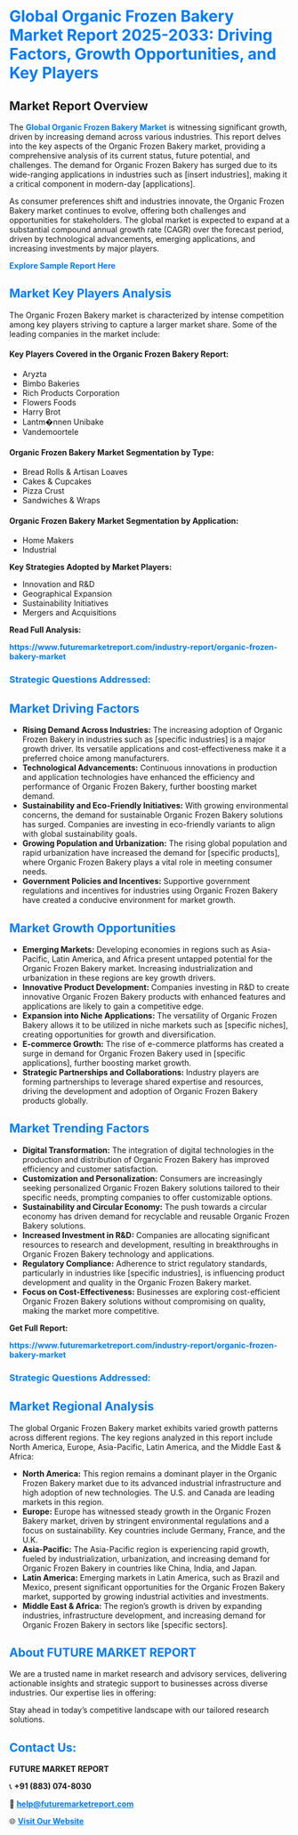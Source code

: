 <h1 style="color: #007BFF;">Global Organic Frozen Bakery Market Report 2025-2033: Driving Factors, Growth Opportunities, and Key Players</h1>

<section id="overview">
<h2>Market Report Overview</h2>
<p>The <a href="https://www.futuremarketreport.com/industry-report/organic-frozen-bakery-market" style="color: #007BFF; text-decoration: none;"><strong>Global Organic Frozen Bakery Market</strong></a> is witnessing significant growth, driven by increasing demand across various industries. This report delves into the key aspects of the Organic Frozen Bakery market, providing a comprehensive analysis of its current status, future potential, and challenges. The demand for Organic Frozen Bakery has surged due to its wide-ranging applications in industries such as [insert industries], making it a critical component in modern-day [applications].</p>
<p>As consumer preferences shift and industries innovate, the Organic Frozen Bakery market continues to evolve, offering both challenges and opportunities for stakeholders. The global market is expected to expand at a substantial compound annual growth rate (CAGR) over the forecast period, driven by technological advancements, emerging applications, and increasing investments by major players.</p>
</section>

<section id="overview">
<p><a href="https://www.futuremarketreport.com/request-sample/reportId=63772" style="color: #007BFF; text-decoration: none;"><strong>Explore Sample Report Here</strong></a></p>
</section>

<section id="key-players">
<h2 style="color: #007BFF;">Market Key Players Analysis</h2>
<p>The Organic Frozen Bakery market is characterized by intense competition among key players striving to capture a larger market share. Some of the leading companies in the market include:</p>
<h4>Key Players Covered in the Organic Frozen Bakery Report:</h4>
<ul><li>Aryzta</li><li>Bimbo Bakeries</li><li>Rich Products Corporation</li><li>Flowers Foods</li><li>Harry Brot</li><li>Lantm�nnen Unibake</li><li>Vandemoortele</li></ul>
<h4>Organic Frozen Bakery Market Segmentation by Type:</h4>
<ul><li>Bread Rolls &amp; Artisan Loaves</li><li>Cakes &amp; Cupcakes</li><li>Pizza Crust</li><li>Sandwiches &amp; Wraps</li></ul>

<h4>Organic Frozen Bakery Market Segmentation by Application:</h4>
<ul><li>Home Makers</li><li>Industrial</li></ul>
<p><strong>Key Strategies Adopted by Market Players:</strong></p>
<ul>
<li>Innovation and R&D</li>
<li>Geographical Expansion</li>
<li>Sustainability Initiatives</li>
<li>Mergers and Acquisitions</li>
</ul>
</section>

<section>
<p><strong>Read Full Analysis: </strong></p><a href="https://www.futuremarketreport.com/industry-report/organic-frozen-bakery-market" style="color: #007BFF; text-decoration: none;"><strong>https://www.futuremarketreport.com/industry-report/organic-frozen-bakery-market</strong></a>
<h3 style="color: #007BFF;">Strategic Questions Addressed:</h3>
</section>

<section id="driving-factors">
<h2 style="color: #007BFF;">Market Driving Factors</h2>
<ul>
<li><strong>Rising Demand Across Industries:</strong> The increasing adoption of Organic Frozen Bakery in industries such as [specific industries] is a major growth driver. Its versatile applications and cost-effectiveness make it a preferred choice among manufacturers.</li>
<li><strong>Technological Advancements:</strong> Continuous innovations in production and application technologies have enhanced the efficiency and performance of Organic Frozen Bakery, further boosting market demand.</li>
<li><strong>Sustainability and Eco-Friendly Initiatives:</strong> With growing environmental concerns, the demand for sustainable Organic Frozen Bakery solutions has surged. Companies are investing in eco-friendly variants to align with global sustainability goals.</li>
<li><strong>Growing Population and Urbanization:</strong> The rising global population and rapid urbanization have increased the demand for [specific products], where Organic Frozen Bakery plays a vital role in meeting consumer needs.</li>
<li><strong>Government Policies and Incentives:</strong> Supportive government regulations and incentives for industries using Organic Frozen Bakery have created a conducive environment for market growth.</li>
</ul>
</section>

<section id="growth-opportunities">
<h2 style="color: #007BFF;">Market Growth Opportunities</h2>
<ul>
<li><strong>Emerging Markets:</strong> Developing economies in regions such as Asia-Pacific, Latin America, and Africa present untapped potential for the Organic Frozen Bakery market. Increasing industrialization and urbanization in these regions are key growth drivers.</li>
<li><strong>Innovative Product Development:</strong> Companies investing in R&D to create innovative Organic Frozen Bakery products with enhanced features and applications are likely to gain a competitive edge.</li>
<li><strong>Expansion into Niche Applications:</strong> The versatility of Organic Frozen Bakery allows it to be utilized in niche markets such as [specific niches], creating opportunities for growth and diversification.</li>
<li><strong>E-commerce Growth:</strong> The rise of e-commerce platforms has created a surge in demand for Organic Frozen Bakery used in [specific applications], further boosting market growth.</li>
<li><strong>Strategic Partnerships and Collaborations:</strong> Industry players are forming partnerships to leverage shared expertise and resources, driving the development and adoption of Organic Frozen Bakery products globally.</li>
</ul>
</section>

<section id="trending-factors">
<h2 style="color: #007BFF;">Market Trending Factors</h2>
<ul>
<li><strong>Digital Transformation:</strong> The integration of digital technologies in the production and distribution of Organic Frozen Bakery has improved efficiency and customer satisfaction.</li>
<li><strong>Customization and Personalization:</strong> Consumers are increasingly seeking personalized Organic Frozen Bakery solutions tailored to their specific needs, prompting companies to offer customizable options.</li>
<li><strong>Sustainability and Circular Economy:</strong> The push towards a circular economy has driven demand for recyclable and reusable Organic Frozen Bakery solutions.</li>
<li><strong>Increased Investment in R&D:</strong> Companies are allocating significant resources to research and development, resulting in breakthroughs in Organic Frozen Bakery technology and applications.</li>
<li><strong>Regulatory Compliance:</strong> Adherence to strict regulatory standards, particularly in industries like [specific industries], is influencing product development and quality in the Organic Frozen Bakery market.</li>
<li><strong>Focus on Cost-Effectiveness:</strong> Businesses are exploring cost-efficient Organic Frozen Bakery solutions without compromising on quality, making the market more competitive.</li>
</ul>
</section>

<section>
<p><strong>Get Full Report: </strong></p><a href="https://www.futuremarketreport.com/industry-report/organic-frozen-bakery-market" style="color: #007BFF; text-decoration: none;"><strong>https://www.futuremarketreport.com/industry-report/organic-frozen-bakery-market</strong></a>
<h3 style="color: #007BFF;">Strategic Questions Addressed:</h3>
</section>


<section id="regional-analysis">
<h2 style="color: #007BFF;">Market Regional Analysis</h2>
<p>The global Organic Frozen Bakery market exhibits varied growth patterns across different regions. The key regions analyzed in this report include North America, Europe, Asia-Pacific, Latin America, and the Middle East & Africa:</p>
<ul>
<li><strong>North America:</strong> This region remains a dominant player in the Organic Frozen Bakery market due to its advanced industrial infrastructure and high adoption of new technologies. The U.S. and Canada are leading markets in this region.</li>
<li><strong>Europe:</strong> Europe has witnessed steady growth in the Organic Frozen Bakery market, driven by stringent environmental regulations and a focus on sustainability. Key countries include Germany, France, and the U.K.</li>
<li><strong>Asia-Pacific:</strong> The Asia-Pacific region is experiencing rapid growth, fueled by industrialization, urbanization, and increasing demand for Organic Frozen Bakery in countries like China, India, and Japan.</li>
<li><strong>Latin America:</strong> Emerging markets in Latin America, such as Brazil and Mexico, present significant opportunities for the Organic Frozen Bakery market, supported by growing industrial activities and investments.</li>
<li><strong>Middle East & Africa:</strong> The region’s growth is driven by expanding industries, infrastructure development, and increasing demand for Organic Frozen Bakery in sectors like [specific sectors].</li>
</ul>
</section>

<footer>
<h2 style="color: #007BFF;">About FUTURE MARKET REPORT</h2>
<p>We are a trusted name in market research and advisory services, delivering actionable insights and strategic support to businesses across diverse industries. Our expertise lies in offering:</p>

<p>Stay ahead in today’s competitive landscape with our tailored research solutions.</p>

<h2 style="color: #007BFF;">Contact Us:</h2>
<p><strong>FUTURE MARKET REPORT</strong></p>
<p>📞 <strong>+91 (883) 074-8030</strong></p>
<p>📧 <strong><a href="mailto:help@futuremarketreport.com" style="color: #007BFF;">help@futuremarketreport.com</a></strong></p>
<p>🌐 <strong><a href="https://www.futuremarketreport.com/" style="color: #007BFF;">Visit Our Website</a></strong></p>
</footer>